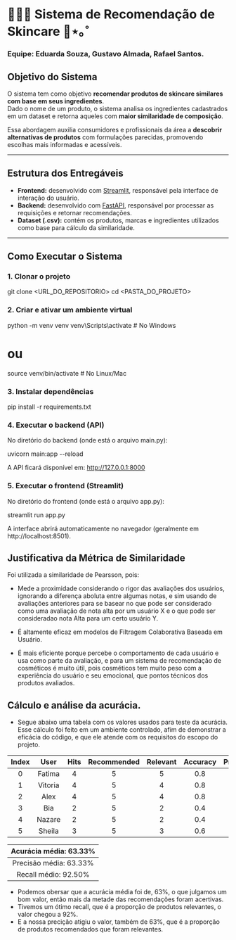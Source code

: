 # 💆🏻‍♀️ Sistema de Recomendação de Skincare 🫧⋆｡˚

### Equipe: Eduarda Souza, Gustavo Almada, Rafael Santos.

## Objetivo do Sistema  
O sistema tem como objetivo **recomendar produtos de skincare similares com base em seus ingredientes**.  
Dado o nome de um produto, o sistema analisa os ingredientes cadastrados em um dataset e retorna aqueles com **maior similaridade de composição**.  

Essa abordagem auxilia consumidores e profissionais da área a **descobrir alternativas de produtos** com formulações parecidas, promovendo escolhas mais informadas e acessíveis.

---

## Estrutura dos Entregáveis  
- **Frontend:** desenvolvido com [Streamlit](https://streamlit.io/), responsável pela interface de interação do usuário.  
- **Backend:** desenvolvido com [FastAPI](https://fastapi.tiangolo.com/), responsável por processar as requisições e retornar recomendações.  
- **Dataset (.csv):** contém os produtos, marcas e ingredientes utilizados como base para cálculo da similaridade.  

---

##  Como Executar o Sistema  

###  1. Clonar o projeto  

git clone <URL_DO_REPOSITORIO>
cd <PASTA_DO_PROJETO>

### 2. Criar e ativar um ambiente virtual

python -m venv venv
venv\Scripts\activate    # No Windows
# ou
source venv/bin/activate # No Linux/Mac

### 3. Instalar dependências

pip install -r requirements.txt

### 4. Executar o backend (API)

No diretório do backend (onde está o arquivo main.py):

uvicorn main:app --reload

A API ficará disponível em: http://127.0.0.1:8000

### 5. Executar o frontend (Streamlit)

No diretório do frontend (onde está o arquivo app.py):

streamlit run app.py

A interface abrirá automaticamente no navegador (geralmente em http://localhost:8501).

## Justificativa da Métrica de Similaridade

Foi utilizada a similaridade de Pearsson, pois:

 - Mede a proximidade considerando o rigor das avaliações dos usuários, ignorando a diferença aboluta entre algumas notas, e sim usando de avaliações anteriores para se basear no que pode ser considerado como uma avaliação de nota alta por um usuário X e o que pode ser consideradao nota Alta para um certo usuário Y.

 - É altamente eficaz em modelos de Filtragem Colaborativa Baseada em Usuário.

 - É mais eficiente porque percebe o comportamento de cada usuário e usa como parte da avaliação, e para um sistema de recomendação de cosméticos é muito útil, pois cosméticos tem muito peso com a experiência do usuário e seu emocional, que pontos técnicos dos produtos avaliados.

## Cálculo e análise da acurácia.
 - Segue abaixo uma tabela com os valores usados para teste da acurácia. Esse cálculo foi feito em um ambiente controlado, afim de demonstrar a eficácia do código, e que ele atende com os requisitos do escopo do projeto.

| Index | User | Hits | Recommended | Relevant | Accuracy | Precision | Recall |
| :---: | :---: | :---: | :---: | :---: | :---: | :---: | :---: |
| 0 | Fatima | 4 | 5 | 5 | 0.8 | 0.8 | 0.80 |
| 1 | Vitoria | 4 | 5 | 4 | 0.8 | 0.8 | 1.00 |
| 2 | Alex | 4 | 5 | 4 | 0.8 | 0.8 | 1.00 |
| 3 | Bia | 2 | 5 | 2 | 0.4 | 0.4 | 1.00 |
| 4 | Nazare | 2 | 5 | 2 | 0.4 | 0.4 | 1.00 |
| 5 | Sheila | 3 | 5 | 3 | 0.6 | 0.6 | 1.00 |

| Acurácia média: 63.33% |
| :---: |
| Precisão média: 63.33% |
| Recall médio: 92.50% |

- Podemos obersar que a acurácia média foi de, 63%, o que julgamos um bom valor, então mais da metade das recomendações foram acertivas.
- Tivemos um ótimo recall, que é a proporção de produtos relevantes, o valor chegou a 92%.
- E a nossa precição atigiu o valor, também de 63%, que é a proporção de produtos recomendados que foram relevantes.
